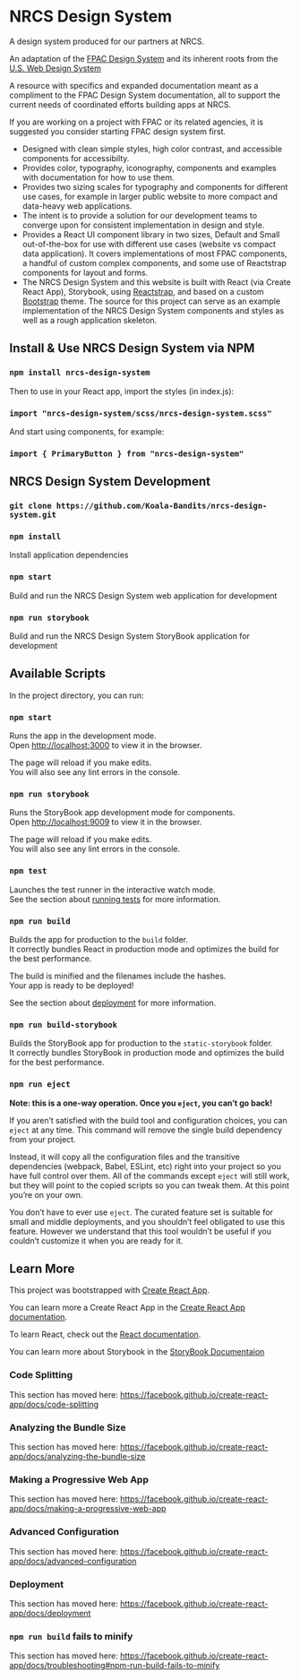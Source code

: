 # NRCS Design System

A design system produced for our partners at NRCS.

An adaptation of the [FPAC Design System](https://usda-fsa.github.io/fsa-design-system/) and its inherent roots from the [U.S. Web Design System](https://designsystem.digital.gov/)

A resource with specifics and expanded documentation meant as a compliment to the FPAC Design System documentation, all to support the current needs of coordinated efforts building apps at NRCS.

If you are working on a project with FPAC or its related agencies, it is suggested you consider starting FPAC design system first.

- Designed with clean simple styles, high color contrast, and accessible components for accessibilty.
- Provides color, typography, iconography, components and examples with documentation for how to use them.
- Provides two sizing scales for typography and components for different use cases, for example in larger public website to more compact and data-heavy web applications.
- The intent is to provide a solution for our development teams to converge upon for consistent implementation in design and style.
- Provides a React UI component library in two sizes, Default and Small out-of-the-box for use with different use cases (website vs compact data application). It covers implementations of most FPAC components, a handful of custom complex components, and some use of Reactstrap components for layout and forms.
- The NRCS Design System and this website is built with React (via Create React App), Storybook, using [Reactstrap](https://reactstrap.github.io/), and based on a custom [Bootstrap](https://getbootstrap.com/docs/4.4/getting-started/introduction/) theme. The source for this project can serve as an example implementation of the NRCS Design System components and styles as well as a rough application skeleton.

## Install & Use NRCS Design System via NPM

### `npm install nrcs-design-system`

Then to use in your React app, import the styles (in index.js):
### `import "nrcs-design-system/scss/nrcs-design-system.scss"`

And start using components, for example:
### `import { PrimaryButton } from "nrcs-design-system"`

## NRCS Design System Development

### `git clone https://github.com/Koala-Bandits/nrcs-design-system.git`

### `npm install`

Install application dependencies

### `npm start`

Build and run the NRCS Design System web application for development

### `npm run storybook`

Build and run the NRCS Design System StoryBook application for development

## Available Scripts

In the project directory, you can run:

### `npm start`

Runs the app in the development mode.<br />
Open [http://localhost:3000](http://localhost:3000) to view it in the browser.

The page will reload if you make edits.<br />
You will also see any lint errors in the console.

### `npm run storybook`

Runs the StoryBook app development mode for components.<br />
Open [http://localhost:9009](http://localhost:9009) to view it in the browser.

The page will reload if you make edits.<br />
You will also see any lint errors in the console.

### `npm test`

Launches the test runner in the interactive watch mode.<br />
See the section about [running tests](https://facebook.github.io/create-react-app/docs/running-tests) for more information.

### `npm run build`

Builds the app for production to the `build` folder.<br />
It correctly bundles React in production mode and optimizes the build for the best performance.

The build is minified and the filenames include the hashes.<br />
Your app is ready to be deployed!

See the section about [deployment](https://facebook.github.io/create-react-app/docs/deployment) for more information.

### `npm run build-storybook`

Builds the StoryBook app for production to the `static-storybook` folder.<br />
It correctly bundles StoryBook in production mode and optimizes the build for the best performance.

### `npm run eject`

**Note: this is a one-way operation. Once you `eject`, you can’t go back!**

If you aren’t satisfied with the build tool and configuration choices, you can `eject` at any time. This command will remove the single build dependency from your project.

Instead, it will copy all the configuration files and the transitive dependencies (webpack, Babel, ESLint, etc) right into your project so you have full control over them. All of the commands except `eject` will still work, but they will point to the copied scripts so you can tweak them. At this point you’re on your own.

You don’t have to ever use `eject`. The curated feature set is suitable for small and middle deployments, and you shouldn’t feel obligated to use this feature. However we understand that this tool wouldn’t be useful if you couldn’t customize it when you are ready for it.

## Learn More

This project was bootstrapped with [Create React App](https://github.com/facebook/create-react-app).

You can learn more a Create React App in the [Create React App documentation](https://facebook.github.io/create-react-app/docs/getting-started).

To learn React, check out the [React documentation](https://reactjs.org/).

You can learn more about Storybook in the [StoryBook Documentaion](https://storybook.js.org/docs/basics/introduction/)

### Code Splitting

This section has moved here: https://facebook.github.io/create-react-app/docs/code-splitting

### Analyzing the Bundle Size

This section has moved here: https://facebook.github.io/create-react-app/docs/analyzing-the-bundle-size

### Making a Progressive Web App

This section has moved here: https://facebook.github.io/create-react-app/docs/making-a-progressive-web-app

### Advanced Configuration

This section has moved here: https://facebook.github.io/create-react-app/docs/advanced-configuration

### Deployment

This section has moved here: https://facebook.github.io/create-react-app/docs/deployment

### `npm run build` fails to minify

This section has moved here: https://facebook.github.io/create-react-app/docs/troubleshooting#npm-run-build-fails-to-minify

